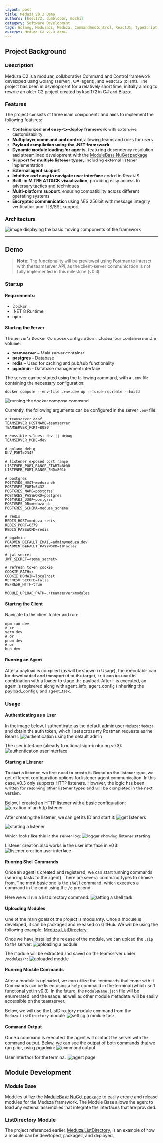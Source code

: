 ```yaml
---
layout: post
title: Meduza v0.3 Demo
authors: [ksel172, dumbldoor, mochi]
category: Software Development
tags: Golang, MeduzaC2, Meduza, CommandAndControl, ReactJS, TypeScript, Demo, WIP, C#
excerpt: Meduza C2 v0.3 demo.
---
```


## Project Background

### Description

Meduza C2 is a modular, collaborative Command and Control framework developed using Golang (server), C# (agent), and ReactJS (client). The project has been in development for a relatively short time, initially aiming to rewrite an older C2 project created by ksel172 in C# and Blazor.

### Features

The project consists of three main components and aims to implement the following features:

- **Containerized and easy-to-deploy framework** with extensive customizability
- **Multiplayer command and control**, allowing teams and roles for users
- **Payload compilation using the .NET framework**
- **Dynamic module loading for agents**, featuring dependency resolution and streamlined development with the [ModuleBase NuGet package](https://github.com/ksel172/Meduza.Agent.ModuleBase)
- **Support for multiple listener types**, including external listener implementation
- **External agent support**
- **Intuitive and easy to navigate user interface** coded in ReactJS
- **Built-in MITRE ATT&CK visualization**, providing easy access to adversary tactics and techniques
- **Multi-platform support**, ensuring compatibility across different operating systems
- **Encrypted communication** using AES 256 bit with message integrity verification and TLS/SSL support

### Architecture

![image displaying the basic moving components of the framework](/assets/img/blogs/2025-2-9-meduza-version-0.3-demo/C2-architecture.png)

---

## Demo

> **Note:** The functionality will be previewed using Postman to interact with the teamserver API, as the client-server communication is not fully implemented in this milestone (v0.3).

### Startup

#### Requirements:

- Docker
- .NET 8 Runtime
- npm

#### Starting the Server

The server's Docker Compose configuration includes four containers and a volume:

- **teamserver** – Main server container
- **postgres** – Database
- **redis** – Used for caching and pub/sub functionality
- **pgadmin** – Database management interface

The server can be started using the following command, with a `.env` file containing the necessary configuration:

```shell
docker compose --env-file .env.dev up --force-recreate --build
```
![running the docker compose command](/assets/img/blogs/2025-2-9-meduza-version-0.3-demo/teamserver-build.png)

Currently, the following arguments can be configured in the server `.env` file:

```shell
# teamserver conf
TEAMSERVER_HOSTNAME=teamserver
TEAMSERVER_PORT=8080

# Possible values: dev || debug
TEAMSERVER_MODE=dev

# golang debug
DLV_PORT=2345

# listener exposed port range
LISTENER_PORT_RANGE_START=8000
LISTENER_PORT_RANGE_END=8010

# postgres
POSTGRES_HOST=meduza-db
POSTGRES_PORT=5432
POSTGRES_NAME=postgres
POSTGRES_PASSWORD=postgres
POSTGRES_USER=postgres
POSTGRES_DB=meduza-db
POSTGRES_SCHEMA=meduza_schema

# redis
REDIS_HOST=meduza-redis
REDIS_PORT=6379
REDIS_PASSWORD=redis

# pgadmin
PGADMIN_DEFAULT_EMAIL=admin@meduza.dev
PGADMIN_DEFAULT_PASSWORD=10tacles

# jwt secret
JWT_SECRET=<some_secret>

# refresh token cookie 
COOKIE_PATH=/
COOKIE_DOMAIN=localhost 
REFRESH_SECURE=false
REFRESH_HTTP=true

MODULE_UPLOAD_PATH=./teamserver/modules
```

#### Starting the Client

Navigate to the client folder and run:

```shell
npm run dev
# or
yarn dev
# or
pnpm dev
# or
bun dev
```

#### Running an Agent

After a payload is compiled (as will be shown in Usage), the executable can be downloaded and transported to the target, or it can be used in combination with a loader to stage the payload. After it is executed, an agent is registered along with agent_info, agent_config (inheriting the payload_config), and agent_task.

### Usage

#### Authenticating as a User

In the image below, I authenticate as the default admin user `Meduza:Meduza` and obtain the auth token, which I set across my Postman requests as the Bearer.
![authentication using the default admin](/assets/img/blogs/2025-2-9-meduza-version-0.3-demo/teamserver-auth.png)

The user interface (already functional sign-in during v0.3):
![authentication user interface](/assets/img/blogs/2025-2-9-meduza-version-0.3-demo/auth-ui.png)

#### Starting a Listener

To start a listener, we first need to create it. Based on the listener type, we get different configuration options for listener-agent communication. In this case, v0.3 only supports HTTP listeners. However, the logic has been written for resolving other listener types and will be completed in the next version.

Below, I created an HTTP listener with a basic configuration:
![creation of an http listener](/assets/img/blogs/2025-2-9-meduza-version-0.3-demo/listener-create.png)

After creating the listener, we can get its ID and start it:
![get listeners](/assets/img/blogs/2025-2-9-meduza-version-0.3-demo/get-listeners.png)

![starting a listener](/assets/img/blogs/2025-2-9-meduza-version-0.3-demo/start-listener.png)

Which looks like this in the server log:
![logger showing listener starting](/assets/img/blogs/2025-2-9-meduza-version-0.3-demo/listener-start-cli.png)

Listener creation also works in the user interface in v0.3:
![listener creation user interface](/assets/img/blogs/2025-2-9-meduza-version-0.3-demo/listener-ui.png)

#### Running Shell Commands

Once an agent is created and registered, we can start running commands (sending tasks to the agent). There are several command types to choose from. The most basic one is the `shell` command, which executes a command in the cmd using the `/c` prepend.

Here we will run a list directory command:
![setting a shell task](/assets/img/blogs/2025-2-9-meduza-version-0.3-demo/set-shell-task.png)

#### Uploading Modules

One of the main goals of the project is modularity. Once a module is developed, it can be packaged and released on GitHub. We will be using the following example: [Meduza.ListDirectory](https://github.com/ksel172/Meduza.ListDirectory).

Once we have installed the release of the module, we can upload the `.zip` to the server:
![uploading a module](/assets/img/blogs/2025-2-9-meduza-version-0.3-demo/module-upload.png)

The module will be extracted and saved on the teamserver under `/modules/*`:
![uploaded module](/assets/img/blogs/2025-2-9-meduza-version-0.3-demo/module-file.png)

#### Running Module Commands

After a module is uploaded, we can utilize the commands that come with it. Commands can be listed using a `help` command in the terminal (which isn't functional yet in v0.3). In the future, the `ModuleName.json` file will be enumerated, and the usage, as well as other module metadata, will be easily accessible on the teamserver.

Below, we will use the ListDirectory module command from the `Meduza.ListDirectory` module:
![setting a module task](/assets/img/blogs/2025-2-9-meduza-version-0.3-demo/set-module-task.png)

#### Command Output

Once a command is executed, the agent will contact the server with the command output. Below, we can see the output of both commands that we ran prior, using pgadmin:
![command output](/assets/img/blogs/2025-2-9-meduza-version-0.3-demo/task-output.png)

User Interface for the terminal:
![agent page](/assets/img/blogs/2025-2-9-meduza-version-0.3-demo/agent-page.png)

## Module Development

### Module Base

Modules utilize the [ModuleBase NuGet package](https://github.com/ksel172/Meduza.Agent.ModuleBase) to easily create and release modules for the Meduza framework. The Module Base allows the agent to load any external assemblies that integrate the interfaces that are provided.

### ListDirectory Module

The project referenced earlier, [Meduza.ListDirectory](https://github.com/ksel172/Meduza.ListDirectory), is an example of how a module can be developed, packaged, and deployed.